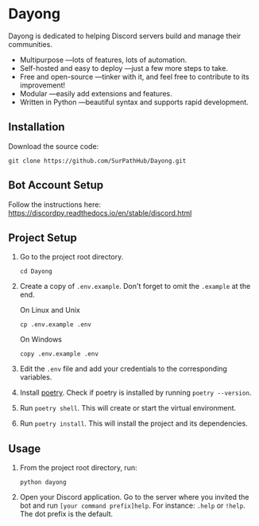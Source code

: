 # Dayong

Dayong is dedicated to helping Discord servers build and manage their communities.

- Multipurpose —lots of features, lots of automation.
- Self-hosted and easy to deploy —just a few more steps to take.
- Free and open-source —tinker with it, and feel free to contribute to its improvement!
- Modular —easily add extensions and features.
- Written in Python —beautiful syntax and supports rapid development.

## Installation

Download the source code:

```
git clone https://github.com/SurPathHub/Dayong.git
```

## Bot Account Setup

Follow the instructions here: https://discordpy.readthedocs.io/en/stable/discord.html

## Project Setup

1. Go to the project root directory.

    ```
    cd Dayong
    ```

2. Create a copy of `.env.example`. Don't forget to omit the `.example` at the end.

    On Linux and Unix
    ```
    cp .env.example .env
    ```

    On Windows
    ```
    copy .env.example .env
    ```

3. Edit the `.env` file and add your credentials to the corresponding variables.

4. Install [poetry](https://github.com/python-poetry/poetry#installation). Check if poetry is installed by running `poetry --version`.

5. Run `poetry shell`. This will create or start the virtual environment.

6. Run `poetry install`. This will install the project and its dependencies.

## Usage

1. From the project root directory, run:

    ```
    python dayong
    ```

2. Open your Discord application. Go to the server where you invited the bot and run `[your command prefix]help`. For instance: `.help` or `!help`. The dot prefix is the default.
